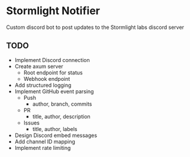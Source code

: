 # Stormlight Notifier

Custom discord bot to post updates to the Stormlight labs discord server

## TODO

- Implement Discord connection
- Create axum server
  - Root endpoint for status
  - Webhook endpoint
- Add structured logging
- Implement GitHub event parsing
  - Push
    - author, branch, commits
  - PR
    - title, author, description
  - Issues
    - title, author, labels
- Design Discord embed messages
- Add channel ID mapping
- Implement rate limiting
